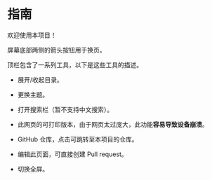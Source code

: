 # 指南

欢迎使用本项目！

屏幕底部两侧的箭头按钮用于换页。

顶栏包含了一系列工具，以下是这些工具的描述。

- <i class="fa fa-bars"></i>展开/收起目录。

- <i class="fa fa-paint-brush"></i>更换主题。

- <i class="fa fa-search"></i>打开搜索栏（暂不支持中文搜索）。

- <i class="fa fa-print"></i>此网页的可打印版本，由于网页太过庞大，此功能**容易导致设备崩溃**。

- <i class="fa fa-github"></i>GitHub 仓库，点击可跳转至本项目的仓库。

- <i class="fa fa-edit"></i>编辑此页面，可直接创建 Pull request。

- <i class="fa fa-arrows-alt"></i>切换全屏。
